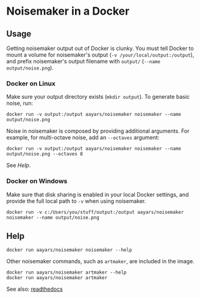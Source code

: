 # Noisemaker in a Docker

## Usage

Getting noisemaker output out of Docker is clunky. You must tell Docker to
mount a volume for noisemaker's output (`-v /your/local/output:/output`),
and prefix noisemaker's output filename with `output/` (`--name
output/noise.png`).

### Docker on Linux

Make sure your output directory exists (`mkdir output`). To generate basic noise, run:

```
docker run -v output:/output aayars/noisemaker noisemaker --name output/noise.png
```

Noise in noisemaker is composed by providing additional arguments. For example, for multi-octave noise, add an `--octaves` argument:

```
docker run -v output:/output aayars/noisemaker noisemaker --name output/noise.png --octaves 8
```

See *Help*.

### Docker on Windows

Make sure that disk sharing is enabled in your local Docker settings, and provide the full local path to `-v` when using noisemaker.

```
docker run -v c:/Users/you/stuff/output:/output aayars/noisemaker noisemaker --name output/noise.png
```

## Help

```
docker run aayars/noisemaker noisemaker --help
```

Other noisemaker commands, such as `artmaker`, are included in the image.

```
docker run aayars/noisemaker artmaker --help
docker run aayars/noisemaker artmaker
```

See also: [readthedocs](http://noisemaker.readthedocs.io/en/latest/)
